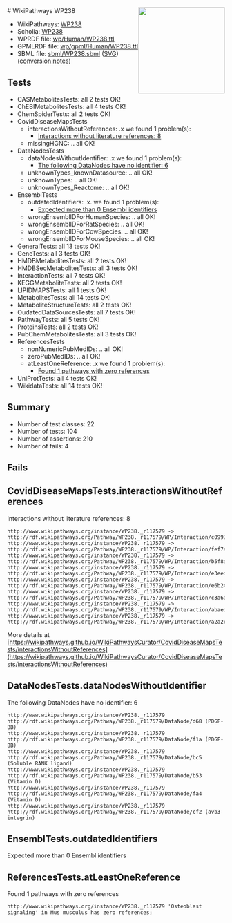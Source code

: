 <img style="float: right; width: 200px" src="../logo.png" />
# WikiPathways WP238

* WikiPathways: [WP238](https://identifiers.org/wikipathways:WP238)
* Scholia: [WP238](https://scholia.toolforge.org/wikipathways/WP238)
* WPRDF file: [wp/Human/WP238.ttl](../wp/Human/WP238.ttl)
* GPMLRDF file: [wp/gpml/Human/WP238.ttl](../wp/gpml/Human/WP238.ttl)
* SBML file: [sbml/WP238.sbml](../sbml/WP238.sbml) ([SVG](../sbml/WP238.svg)) ([conversion notes](../sbml/WP238.txt))

## Tests
* CASMetabolitesTests: all 2 tests OK!
* ChEBIMetabolitesTests: all 4 tests OK!
* ChemSpiderTests: all 2 tests OK!
* CovidDiseaseMapsTests
    * interactionsWithoutReferences: .x we found 1 problem(s):
        * [Interactions without literature references: 8](#2e295936)
    * missingHGNC: .. all OK!
* DataNodesTests
    * dataNodesWithoutIdentifier: .x we found 1 problem(s):
        * [The following DataNodes have no identifier: 6](#d2d32fa5)
    * unknownTypes_knownDatasource: .. all OK!
    * unknownTypes: .. all OK!
    * unknownTypes_Reactome: .. all OK!
* EnsemblTests
    * outdatedIdentifiers: .x. we found 1 problem(s):
        * [Expected more than 0 Ensembl identifiers](#f44398b7)
    * wrongEnsemblIDForHumanSpecies: .. all OK!
    * wrongEnsemblIDForRatSpecies: .. all OK!
    * wrongEnsemblIDForCowSpecies: .. all OK!
    * wrongEnsemblIDForMouseSpecies: .. all OK!
* GeneralTests: all 13 tests OK!
* GeneTests: all 3 tests OK!
* HMDBMetabolitesTests: all 2 tests OK!
* HMDBSecMetabolitesTests: all 3 tests OK!
* InteractionTests: all 7 tests OK!
* KEGGMetaboliteTests: all 2 tests OK!
* LIPIDMAPSTests: all 1 tests OK!
* MetabolitesTests: all 14 tests OK!
* MetaboliteStructureTests: all 2 tests OK!
* OudatedDataSourcesTests: all 7 tests OK!
* PathwayTests: all 5 tests OK!
* ProteinsTests: all 2 tests OK!
* PubChemMetabolitesTests: all 3 tests OK!
* ReferencesTests
    * nonNumericPubMedIDs: .. all OK!
    * zeroPubMedIDs: .. all OK!
    * atLeastOneReference: .x we found 1 problem(s):
        * [Found 1 pathways with zero references](#35eb778e)
* UniProtTests: all 4 tests OK!
* WikidataTests: all 14 tests OK!


## Summary

* Number of test classes: 22
* Number of tests: 104
* Number of assertions: 210
* Number of fails: 4

## Fails

<a name="2e295936" />

## CovidDiseaseMapsTests.interactionsWithoutReferences

Interactions without literature references: 8
```
http://www.wikipathways.org/instance/WP238._r117579 -> http://rdf.wikipathways.org/Pathway/WP238._r117579/WP/Interaction/c0997
http://www.wikipathways.org/instance/WP238._r117579 -> http://rdf.wikipathways.org/Pathway/WP238._r117579/WP/Interaction/fef7a
http://www.wikipathways.org/instance/WP238._r117579 -> http://rdf.wikipathways.org/Pathway/WP238._r117579/WP/Interaction/b5f8a
http://www.wikipathways.org/instance/WP238._r117579 -> http://rdf.wikipathways.org/Pathway/WP238._r117579/WP/Interaction/e3eed
http://www.wikipathways.org/instance/WP238._r117579 -> http://rdf.wikipathways.org/Pathway/WP238._r117579/WP/Interaction/e6b24
http://www.wikipathways.org/instance/WP238._r117579 -> http://rdf.wikipathways.org/Pathway/WP238._r117579/WP/Interaction/c3a6a
http://www.wikipathways.org/instance/WP238._r117579 -> http://rdf.wikipathways.org/Pathway/WP238._r117579/WP/Interaction/abaed
http://www.wikipathways.org/instance/WP238._r117579 -> http://rdf.wikipathways.org/Pathway/WP238._r117579/WP/Interaction/a2a2c
```

More details at [https://wikipathways.github.io/WikiPathwaysCurator/CovidDiseaseMapsTests/interactionsWithoutReferences](https://wikipathways.github.io/WikiPathwaysCurator/CovidDiseaseMapsTests/interactionsWithoutReferences)

<a name="d2d32fa5" />

## DataNodesTests.dataNodesWithoutIdentifier

The following DataNodes have no identifier: 6
```
http://www.wikipathways.org/instance/WP238._r117579 http://rdf.wikipathways.org/Pathway/WP238._r117579/DataNode/d68 (PDGF-BB)
http://www.wikipathways.org/instance/WP238._r117579 http://rdf.wikipathways.org/Pathway/WP238._r117579/DataNode/f1a (PDGF-BB)
http://www.wikipathways.org/instance/WP238._r117579 http://rdf.wikipathways.org/Pathway/WP238._r117579/DataNode/bc5 (Soluble RANK ligand)
http://www.wikipathways.org/instance/WP238._r117579 http://rdf.wikipathways.org/Pathway/WP238._r117579/DataNode/b53 (Vitamin D)
http://www.wikipathways.org/instance/WP238._r117579 http://rdf.wikipathways.org/Pathway/WP238._r117579/DataNode/fa4 (Vitamin D)
http://www.wikipathways.org/instance/WP238._r117579 http://rdf.wikipathways.org/Pathway/WP238._r117579/DataNode/cf2 (avb3 integrin)
```

<a name="f44398b7" />

## EnsemblTests.outdatedIdentifiers

Expected more than 0 Ensembl identifiers
<a name="35eb778e" />

## ReferencesTests.atLeastOneReference

Found 1 pathways with zero references
```
http://www.wikipathways.org/instance/WP238._r117579 'Osteoblast signaling' in Mus musculus has zero references; 
```

